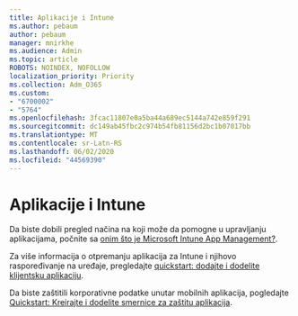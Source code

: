 ```yaml
---
title: Aplikacije i Intune
ms.author: pebaum
author: pebaum
manager: mnirkhe
ms.audience: Admin
ms.topic: article
ROBOTS: NOINDEX, NOFOLLOW
localization_priority: Priority
ms.collection: Adm_O365
ms.custom:
- "6700002"
- "5764"
ms.openlocfilehash: 3fcac11807e0a5ba44a689ec5144a742e859f291
ms.sourcegitcommit: dc149ab45fbc2c974b54fb81156d2bc1b07017bb
ms.translationtype: MT
ms.contentlocale: sr-Latn-RS
ms.lasthandoff: 06/02/2020
ms.locfileid: "44569390"
---
```

# <a name="apps-and-intune"></a>Aplikacije i Intune

Da biste dobili pregled načina na koji može da pomogne u upravljanju aplikacijama, počnite sa [onim što je Microsoft Intune App Management?](https://docs.microsoft.com/mem/intune/apps/app-management).

Za više informacija o otpremanju aplikacija za Intune i njihovo raspoređivanje na uređaje, pregledajte [quickstart: dodajte i dodelite klijentsku aplikaciju](https://docs.microsoft.com/mem/intune/apps/quickstart-add-assign-app).

Da biste zaštitili korporativne podatke unutar mobilnih aplikacija, pogledajte [Quickstart: Kreirajte i dodelite smernice za zaštitu aplikacija](https://docs.microsoft.com/mem/intune/apps/quickstart-create-assign-app-policy).